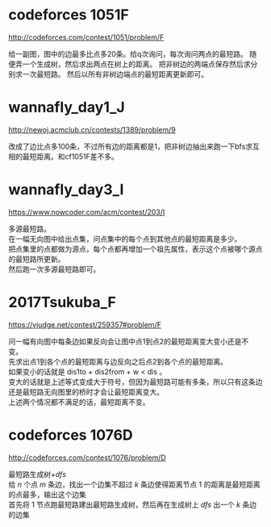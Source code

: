 # codeforces 1051F
http://codeforces.com/contest/1051/problem/F

给一副图，图中的边最多比点多20条。给q次询问，每次询问两点的最短路。
随便弄一个生成树，然后求出两点在树上的距离。
把非树边的两端点保存然后求分别求一次最短路。
然后以所有非树边端点的最短距离更新即可。

# wannafly_day1_J
http://newoj.acmclub.cn/contests/1389/problem/9

改成了边比点多100条，不过所有边的距离都是1，把非树边抽出来跑一下bfs求互相的最短距离。和cf1051F差不多。

# wannafly_day3_I
https://www.nowcoder.com/acm/contest/203/I

多源最短路。  
在一幅无向图中给出点集，问点集中的每个点到其他点的最短距离是多少。  
把点集里的点都做为源点，每个点都再增加一个祖先属性，表示这个点被哪个源点的最短路所更新。  
然后跑一次多源最短路即可。  

# 2017Tsukuba_F
https://vjudge.net/contest/259357#problem/F

问一幅有向图中每条边如果反向会让图中点1到点2的最短距离变大变小还是不变。  
先求出点1到各个点的最短距离与边反向之后点2到各个点的最短距离。  
如果变小的话就是 dis1to + dis2from + w < dis 。  
变大的话就是上述等式变成大于符号，但因为最短路可能有多条，所以只有这条边还是最短路无向图里的桥时才会让最短距离变大。  
上述两个情况都不满足的话，最短距离不变。  

# codeforces 1076D
http://codeforces.com/contest/1076/problem/D

最短路生成树$+dfs$  
给 $n$ 个点 $m$ 条边，找出一个边集不超过 $k$ 条边使得距离节点 $1$ 的距离是最短距离的点最多，输出这个边集  
首先将 $1$ 节点跑最短路建出最短路生成树，然后再在生成树上 $dfs$ 出一个 $k$ 条边的边集  
